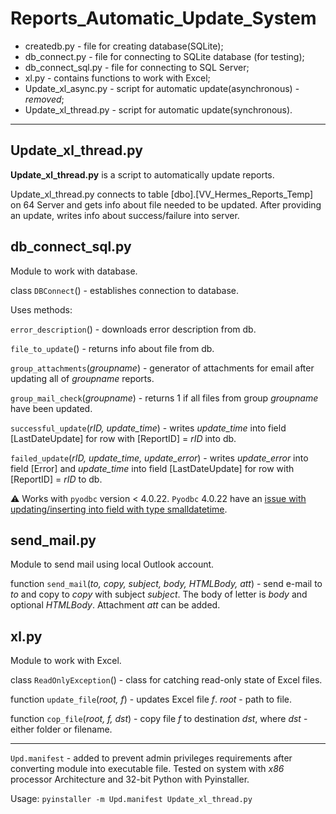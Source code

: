 # Reports_Automatic_Update_System
<ul>
<li>createdb.py - file for creating database(SQLite);</li>
<li>db_connect.py - file for connecting to SQLite database (for testing);</li>
<li>db_connect_sql.py - file for connecting to SQL Server;</li>
<li>xl.py - contains functions to work with Excel;</li>
<li>Update_xl_async.py - script for automatic update(asynchronous) - <i>removed</i>;</li>
<li>Update_xl_thread.py - script for automatic update(synchronous).</li>
</ul>
<hr>

## Update_xl_thread.py

<b>Update_xl_thread.py</b> is a script to automatically update reports.

Update_xl_thread.py connects to table [dbo].[VV_Hermes_Reports_Temp] on 64 Server and gets info about file needed to be updated. After providing an update, writes info about success/failure into server.

## db_connect_sql.py

Module to work with database.

class `DBConnect`() - establishes connection to database.

Uses methods:

`error_description`() - downloads error description from db.

`file_to_update`() - returns info about file from db.

`group_attachments`(<i>groupname</i>) - generator of attachments for email after updating all of <i>groupname</i> reports.

`group_mail_check`(<i>groupname</i>) - returns 1 if all files from group <i>groupname</i> have been updated.

`successful_update`(<i>rID, update_time</i>) - writes <i>update_time</i> into field [LastDateUpdate] for row with [ReportID] = <i>rID</i> into db.

`failed_update`(<i>rID, update_time, update_error</i>) - writes <i>update_error</i> into field [Error] and <i>update_time</i> into field [LastDateUpdate] for row with [ReportID] = <i>rID</i> to db.

 :warning: Works with `pyodbc` version < 4.0.22. `Pyodbc` 4.0.22 have an [issue with updating/inserting into field with type smalldatetime](https://github.com/mkleehammer/pyodbc/issues/334).

## send_mail.py

Module to send mail using local Outlook account.

function `send_mail`(<i>to, copy, subject, body, HTMLBody, att</i>) - send e-mail to <i>to</i> and copy to <i>copy</i> with subject <i>subject</i>. The body of letter is <i>body</i> and optional <i>HTMLBody</i>. Attachment <i>att</i> can be added.

## xl.py

Module to work with Excel.

class `ReadOnlyException`() - class for catching read-only state of Excel files.

function `update_file`(<i>root, f</i>) - updates Excel file <i>f</i>. <i>root</i> - path to file.

function `cop_file`(<i>root, f, dst</i>) - copy file <i>f</i> to destination <i>dst</i>, where <i>dst</i> - either folder or filename.

<hr>

`Upd.manifest` - added to prevent admin privileges requirements after converting module into executable file. Tested on system with <i>x86</i> processor Architecture and 32-bit Python with Pyinstaller. 

Usage: `pyinstaller -m Upd.manifest Update_xl_thread.py`